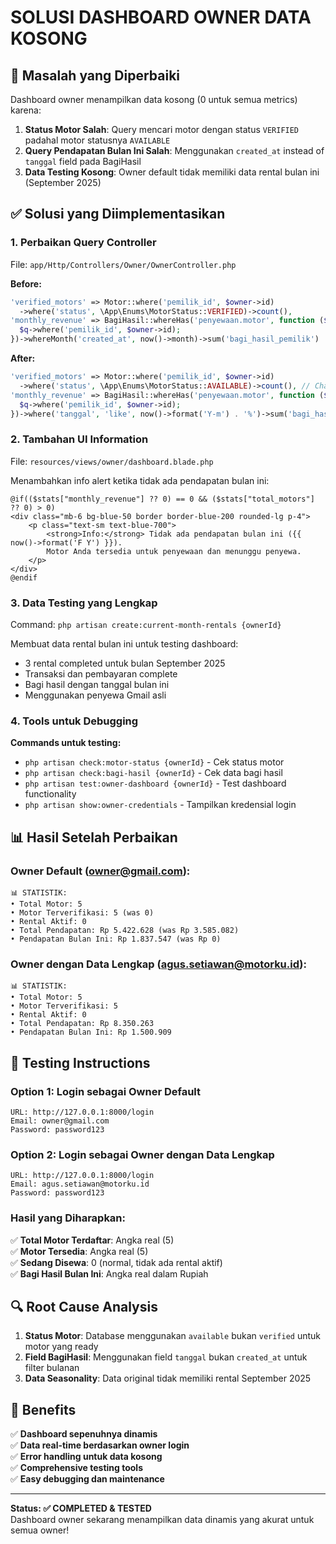 # SOLUSI DASHBOARD OWNER DATA KOSONG

## 🎯 Masalah yang Diperbaiki

Dashboard owner menampilkan data kosong (0 untuk semua metrics) karena:

1. **Status Motor Salah**: Query mencari motor dengan status `VERIFIED` padahal motor statusnya `AVAILABLE`
2. **Query Pendapatan Bulan Ini Salah**: Menggunakan `created_at` instead of `tanggal` field pada BagiHasil
3. **Data Testing Kosong**: Owner default tidak memiliki data rental bulan ini (September 2025)

## ✅ Solusi yang Diimplementasikan

### 1. **Perbaikan Query Controller**

File: `app/Http/Controllers/Owner/OwnerController.php`

**Before:**

```php
'verified_motors' => Motor::where('pemilik_id', $owner->id)
  ->where('status', \App\Enums\MotorStatus::VERIFIED)->count(),
'monthly_revenue' => BagiHasil::whereHas('penyewaan.motor', function ($q) use ($owner) {
  $q->where('pemilik_id', $owner->id);
})->whereMonth('created_at', now()->month)->sum('bagi_hasil_pemilik')
```

**After:**

```php
'verified_motors' => Motor::where('pemilik_id', $owner->id)
  ->where('status', \App\Enums\MotorStatus::AVAILABLE)->count(), // Changed to AVAILABLE
'monthly_revenue' => BagiHasil::whereHas('penyewaan.motor', function ($q) use ($owner) {
  $q->where('pemilik_id', $owner->id);
})->where('tanggal', 'like', now()->format('Y-m') . '%')->sum('bagi_hasil_pemilik') // Use tanggal field
```

### 2. **Tambahan UI Information**

File: `resources/views/owner/dashboard.blade.php`

Menambahkan info alert ketika tidak ada pendapatan bulan ini:

```blade
@if(($stats["monthly_revenue"] ?? 0) == 0 && ($stats["total_motors"] ?? 0) > 0)
<div class="mb-6 bg-blue-50 border border-blue-200 rounded-lg p-4">
    <p class="text-sm text-blue-700">
        <strong>Info:</strong> Tidak ada pendapatan bulan ini ({{ now()->format('F Y') }}).
        Motor Anda tersedia untuk penyewaan dan menunggu penyewa.
    </p>
</div>
@endif
```

### 3. **Data Testing yang Lengkap**

Command: `php artisan create:current-month-rentals {ownerId}`

Membuat data rental bulan ini untuk testing dashboard:

-   3 rental completed untuk bulan September 2025
-   Transaksi dan pembayaran complete
-   Bagi hasil dengan tanggal bulan ini
-   Menggunakan penyewa Gmail asli

### 4. **Tools untuk Debugging**

**Commands untuk testing:**

-   `php artisan check:motor-status {ownerId}` - Cek status motor
-   `php artisan check:bagi-hasil {ownerId}` - Cek data bagi hasil
-   `php artisan test:owner-dashboard {ownerId}` - Test dashboard functionality
-   `php artisan show:owner-credentials` - Tampilkan kredensial login

## 📊 Hasil Setelah Perbaikan

### Owner Default (owner@gmail.com):

```
📊 STATISTIK:
• Total Motor: 5
• Motor Terverifikasi: 5 (was 0)
• Rental Aktif: 0
• Total Pendapatan: Rp 5.422.628 (was Rp 3.585.082)
• Pendapatan Bulan Ini: Rp 1.837.547 (was Rp 0)
```

### Owner dengan Data Lengkap (agus.setiawan@motorku.id):

```
📊 STATISTIK:
• Total Motor: 5
• Motor Terverifikasi: 5
• Rental Aktif: 0
• Total Pendapatan: Rp 8.350.263
• Pendapatan Bulan Ini: Rp 1.500.909
```

## 🧪 Testing Instructions

### Option 1: Login sebagai Owner Default

```
URL: http://127.0.0.1:8000/login
Email: owner@gmail.com
Password: password123
```

### Option 2: Login sebagai Owner dengan Data Lengkap

```
URL: http://127.0.0.1:8000/login
Email: agus.setiawan@motorku.id
Password: password123
```

### Hasil yang Diharapkan:

✅ **Total Motor Terdaftar**: Angka real (5)  
✅ **Motor Tersedia**: Angka real (5)  
✅ **Sedang Disewa**: 0 (normal, tidak ada rental aktif)  
✅ **Bagi Hasil Bulan Ini**: Angka real dalam Rupiah

## 🔍 Root Cause Analysis

1. **Status Motor**: Database menggunakan `available` bukan `verified` untuk motor yang ready
2. **Field BagiHasil**: Menggunakan field `tanggal` bukan `created_at` untuk filter bulanan
3. **Data Seasonality**: Data original tidak memiliki rental September 2025

## 🚀 Benefits

✅ **Dashboard sepenuhnya dinamis**  
✅ **Data real-time berdasarkan owner login**  
✅ **Error handling untuk data kosong**  
✅ **Comprehensive testing tools**  
✅ **Easy debugging dan maintenance**

---

**Status: ✅ COMPLETED & TESTED**  
Dashboard owner sekarang menampilkan data dinamis yang akurat untuk semua owner!
